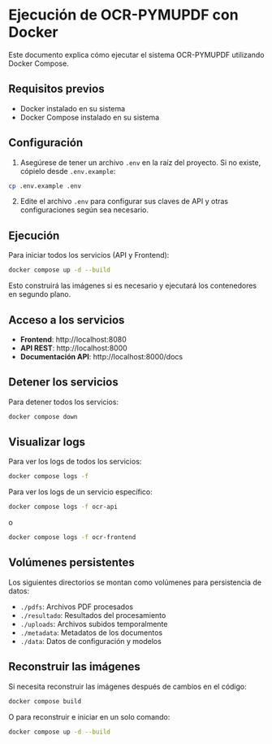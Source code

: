 # Ejecución de OCR-PYMUPDF con Docker

Este documento explica cómo ejecutar el sistema OCR-PYMUPDF utilizando Docker Compose.

## Requisitos previos

- Docker instalado en su sistema
- Docker Compose instalado en su sistema

## Configuración

1. Asegúrese de tener un archivo `.env` en la raíz del proyecto. Si no existe, cópielo desde `.env.example`:

```bash
cp .env.example .env
```

2. Edite el archivo `.env` para configurar sus claves de API y otras configuraciones según sea necesario.

## Ejecución

Para iniciar todos los servicios (API y Frontend):

```bash
docker compose up -d --build
```

Esto construirá las imágenes si es necesario y ejecutará los contenedores en segundo plano.

## Acceso a los servicios

- **Frontend**: http://localhost:8080
- **API REST**: http://localhost:8000
- **Documentación API**: http://localhost:8000/docs

## Detener los servicios

Para detener todos los servicios:

```bash
docker compose down
```

## Visualizar logs

Para ver los logs de todos los servicios:

```bash
docker compose logs -f
```

Para ver los logs de un servicio específico:

```bash
docker compose logs -f ocr-api
```

o

```bash
docker compose logs -f ocr-frontend
```

## Volúmenes persistentes

Los siguientes directorios se montan como volúmenes para persistencia de datos:

- `./pdfs`: Archivos PDF procesados
- `./resultado`: Resultados del procesamiento
- `./uploads`: Archivos subidos temporalmente
- `./metadata`: Metadatos de los documentos
- `./data`: Datos de configuración y modelos

## Reconstruir las imágenes

Si necesita reconstruir las imágenes después de cambios en el código:

```bash
docker compose build
```

O para reconstruir e iniciar en un solo comando:

```bash
docker compose up -d --build
```